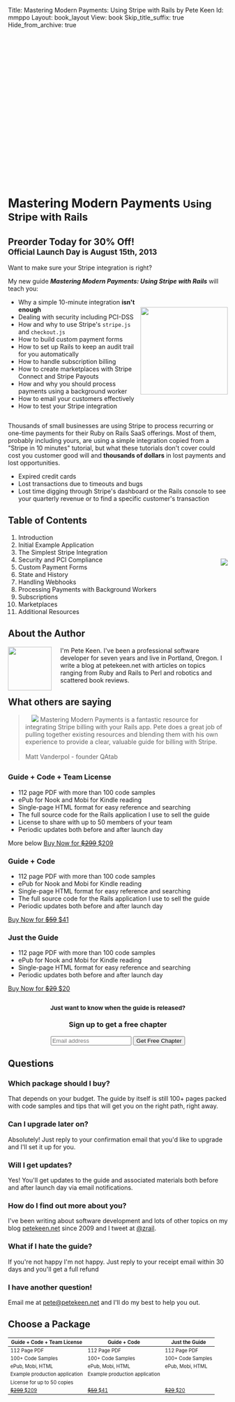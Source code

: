 Title: Mastering Modern Payments: Using Stripe with Rails by Pete Keen
Id: mmppo
Layout: book_layout
View: book
Skip_title_suffix: true
Hide_from_archive: true

<div id="paymentModal" class="modal hide fade" role="dialog">
  <div class="modal-body">
    <iframe src="" style="zoom:0.6" width="99.6%" height="550" frameborder="0"></iframe>
  </div>
</div>


<h1 class="book">Mastering Modern Payments <small>Using Stripe with Rails</small></h1>

<h2 class="preorder">Preorder Today for 30% Off!<br><small>Official Launch Day is August 15th, 2013</small></h2>

<div class="question">
Want to make sure your Stripe integration is right?
</div>

<p>
    My new guide <strong><em>Mastering Modern Payments: Using Stripe with Rails</em></strong> will teach you:
</p>

<div>
<img style="float: right; height: 200px; padding-top: 20px;" src="http://files.bugsplatcdn.com/files/c8d07c7429a014d29fda/book_stack_small.png" />
<ul>
<li>Why a simple 10-minute integration <strong>isn't enough</strong>
<li>Dealing with security including PCI-DSS
<li>How and why to use Stripe's <code>stripe.js</code> and <code>checkout.js</code>
<li>How to build custom payment forms
<li>How to set up Rails to keep an audit trail for you automatically
<li>How to handle subscription billing
<li>How to create marketplaces with Stripe Connect and Stripe Payouts
<li>How and why you should process payments using a background worker
<li>How to email your customers effectively
<li>How to test your Stripe integration
</ul>

<p style="margin-top: 2em">
Thousands of small businesses are using Stripe to process recurring or one-time payments for their Ruby on Rails SaaS offerings. Most of them, probably including yours, are using a simple integration copied from a "Stripe in 10 minutes" tutorial, but what these tutorials don't cover could cost you customer good will and  <strong>thousands of dollars</strong> in lost payments and lost opportunities.</p>

<ul>
<li>Expired credit cards
<li>Lost transactions due to timeouts and bugs
<li>Lost time digging through Stripe's dashboard or the Rails console to see your quarterly revenue or to find a specific customer's transaction
</ul>

<div style="margin-top: 2em; margin-bottom: 2em">
<img style="float: right; margin-left: 20px; padding-top: 100px;" src="http://files.bugsplatcdn.com/files/a8dab64c9e6402ee7b16/stripe_rails.png">
<h2>Table of Contents</h2>
<ol>
<li>Introduction
<li>Initial Example Application
<li>The Simplest Stripe Integration
<li>Security and PCI Compliance
<li>Custom Payment Forms
<li>State and History
<li>Handling Webhooks
<li>Processing Payments with Background Workers
<li>Subscriptions
<li>Marketplaces
<li>Additional Resources
</ol>
</div>

<div style="margin-top: 2em; margin-bottom: 2em">
<h2>About the Author</h2>
<p>
<img class="thumbnail" src="http://files.bugsplatcdn.com/files/54919f94183b56488a1e/me-small.png" style="float:left; margin-right: 20px; height:100px;">
I'm Pete Keen. I've been a professional software developer for seven years and live in Portland, Oregon. I write a blog at petekeen.net with articles on topics ranging from Ruby and Rails to Perl and robotics and scattered book reviews.
</p>
</div>

<div style="margin-top: 2em; margin-bottom: 2em">
<h2>What others are saying</h2>
<blockquote>
<img class="thumbnail pull-right" src="http://files.bugsplatcdn.com/files/2a34b4be575a85bdf517/matt_vanderpol.jpg" style="margin-left: 1em;">
Mastering Modern Payments is a fantastic resource for integrating Stripe billing with your Rails app. Pete does a great job of pulling together existing resources and blending them with his own experience to provide a clear, valuable guide for billing with Stripe.
<br><br>
Matt Vanderpol - founder QAtab
</blockquote>
</div>

<div class="well">
<h3>Guide + Code + Team License</h3>
<ul class="archive-list">
<li><span class="mmp-icon"><i class="icon-edit"></i></span> 112 page PDF with more than 100 code samples
<li><span class="mmp-icon"><i class="icon-download-alt"></i></span> ePub for Nook and Mobi for Kindle reading
<li><span class="mmp-icon"><i class="icon-html5"></i></span> Single-page HTML format for easy reference and searching
<li><span class="mmp-icon"><i class="icon-code"></i></span> The full source code for the Rails application I use to sell the guide
<li><span class="mmp-icon"><i class="icon-group"></i></span> License to share with up to 50 members of your team
<li><span class="mmp-icon"><i class="icon-bell"></i></span> Periodic updates both before and after launch day
</ul>
<span class="pull-right date">More below <i class="icon-arrow-down"></i></span>
<a class="btn btn-large btn-success payment-button" data-permalink="mastering-modern-payments-team" href="https://sales.petekeen.net/buy/mastering-modern-payments-team">Buy Now for <del>$299</del> $209</a>
</div>

<div class="well highlight">
<h3>Guide + Code</h3>
<ul class="archive-list">
<li><span class="mmp-icon"><i class="icon-edit"></i></span> 112 page PDF with more than 100 code samples
<li><span class="mmp-icon"><i class="icon-download-alt"></i></span> ePub for Nook and Mobi for Kindle reading
<li><span class="mmp-icon"><i class="icon-html5"></i></span> Single-page HTML format for easy reference and searching
<li><span class="mmp-icon"><i class="icon-code"></i></span> The full source code for the Rails application I use to sell the guide
<li><span class="mmp-icon"><i class="icon-bell"></i></span> Periodic updates both before and after launch day
</ul>
<a class="btn btn-large btn-success payment-button" data-permalink="mastering-modern-payments-deluxe" href="https://sales.petekeen.net/buy/mastering-modern-payments-deluxe">Buy Now for <del>$59</del> $41</a>
</div>

<div class="well">
<h3>Just the Guide</h3>
<ul class="archive-list">
<li><span class="mmp-icon"><i class="icon-edit"></i></span> 112 page PDF with more than 100 code samples
<li><span class="mmp-icon"><i class="icon-download-alt"></i></span> ePub for Nook and Mobi for Kindle reading
<li><span class="mmp-icon"><i class="icon-html5"></i></span> Single-page HTML format for easy reference and searching
<li><span class="mmp-icon"><i class="icon-bell"></i></span> Periodic updates both before and after launch day
</ul>
<a class="btn btn-large btn-success payment-button" data-permalink="mastering-modern-payments" href="https://sales.petekeen.net/buy/mastering-modern-payments">Buy Now for <del>$29</del> $20</a></a>
</div>

<div class="well" style="margin-top: 2em; margin-bottom: 2em; text-align: center;">
  <h3><small>Just want to know when the guide is released?</small><br><br>Sign up to get a free chapter</h3>
  <form action="http://bugsplat.us6.list-manage.com/subscribe/post?u=4d4742d4ee66f8c62af747acb&amp;id=1920a1a25a" method="post" class="form form-big form-inline" target="_blank">
      <div class="input-append">
  	<input type="email" class='text input-xlarge' value="" name="EMAIL" id="mce-EMAIL" placeholder="Email address">
  	<input type="submit" value="Get Free Chapter" name="subscribe" id="mc-embedded-subscribe" class="btn btn-primary btn-large">
      </div>
  </form>
</div>


## Questions

### Which package should I buy?

That depends on your budget. The guide by itself is still 100+ pages packed with code samples and tips that will get you on the right path, right away.

### Can I upgrade later on?

Absolutely! Just reply to your confirmation email that you'd like to upgrade and I'll set it up for you.

### Will I get updates?

Yes! You'll get updates to the guide and associated materials both before and after launch day via email notifications.

### How do I find out more about you?

I've been writing about software development and lots of other topics on my blog <a href="http://www.petekeen.net">petekeen.net</a> since 2009 and I tweet at <a href="https://twitter.com/zrail">@zrail</a>.</p>

### What if I hate the guide?

If you're not happy I'm not happy. Just reply to your receipt email within 30 days and you'll get a full refund

### I have another question!

Email me at <a href="mailto:pete@petekeen.net">pete@petekeen.net</a> and I'll do my best to help you out.

## Choose a Package

<table class="table" style="font-size: 0.8em">
  <thead>
    <tr>
      <th>Guide + Code + Team License</th>
      <th class="highlight">Guide + Code</th>
      <th>Just the Guide</th>
    </tr>
  </thead>
  <tbody>
    <tr>
      <td>112 Page PDF</td>
      <td class="highlight">112 Page PDF</td>
      <td>112 Page PDF</td>
    </tr>
    <tr>
      <td>100+ Code Samples</td>
      <td class="highlight">100+ Code Samples</td>
      <td>100+ Code Samples</td>
    </tr>
    <tr>
      <td>ePub, Mobi, HTML</td>
      <td class="highlight">ePub, Mobi, HTML</td>
      <td>ePub, Mobi, HTML</td>
    </tr>
    <tr>
      <td>Example production application</td>
      <td class="highlight">Example production application</td>
      <td>&nbsp;</td>
    </tr>
    <tr>
      <td>License for up to 50 copies</td>
      <td class="highlight">&nbsp;</td>
      <td>&nbsp;</td>
    </tr>
    <tr>
      <td><a class="btn btn-large btn-success payment-button" data-permalink="mastering-modern-payments-team" href="https://sales.petekeen.net/buy/mastering-modern-payments-team"><del>$299</del> $209</a></td>
      <td class="highlight"><a class="btn btn-large btn-success payment-button" data-permalink="mastering-modern-payments-deluxe" href="https://sales.petekeen.net/buy/mastering-modern-payments-deluxe"><del>$59</del> $41</a></td>
      <td><a class="btn btn-large btn-success payment-button" data-permalink="mastering-modern-payments" href="https://sales.petekeen.net/buy/mastering-modern-payments"><del>$29</del> $20</a></td>
    </tr>
  </tbody>
</table>

